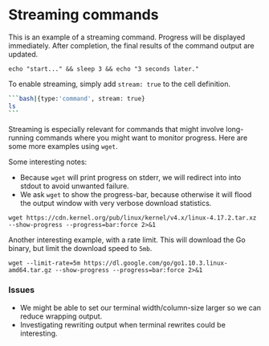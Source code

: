 
# Streaming commands

This is an example of a streaming command. Progress will be displayed immediately. After completion, the final results of the command output are updated.

```bash|{type:'command', stream: true}
echo "start..." && sleep 3 && echo "3 seconds later."
```

To enable streaming, simply add `stream: true` to the cell definition.

~~~bash
```bash|{type:'command', stream: true}
ls
```
~~~

Streaming is especially relevant for commands that might involve long-running commands where you might want to monitor progress. Here are some more examples using `wget`.

Some interesting notes:
* Because `wget` will print progress on stderr, we will redirect into into stdout to avoid unwanted failure.
* We ask `wget` to show the progress-bar, because otherwise it will flood the output window with very verbose download statistics.

```bash|{type:'command', stream: true}
wget https://cdn.kernel.org/pub/linux/kernel/v4.x/linux-4.17.2.tar.xz --show-progress --progress=bar:force 2>&1
```

Another interesting example, with a rate limit. This will download the Go binary, but limit the download speed to `5mb`.

```bash|{type:'command', stream: true}
wget --limit-rate=5m https://dl.google.com/go/go1.10.3.linux-amd64.tar.gz --show-progress --progress=bar:force 2>&1
```

### Issues

* We might be able to set our terminal width/column-size larger so we can reduce wrapping output.
* Investigating rewriting output when terminal rewrites could be interesting.